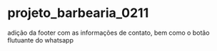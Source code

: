 # projeto_barbearia_0211
adição da footer com as informações de contato, bem como o botão flutuante do whatsapp
